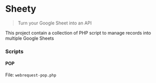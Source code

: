 # Sheety

> Turn your Google Sheet into an API

This project contain a collection of PHP script to manage records into multiple Google Sheets 

### Scripts

#### POP

File: `webrequest-pop.php`


